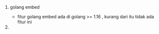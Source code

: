 1. golang embed
    - fitur golang embed ada di golang >= 1.16 , kurang dari itu tidak ada fitur ini

2. 